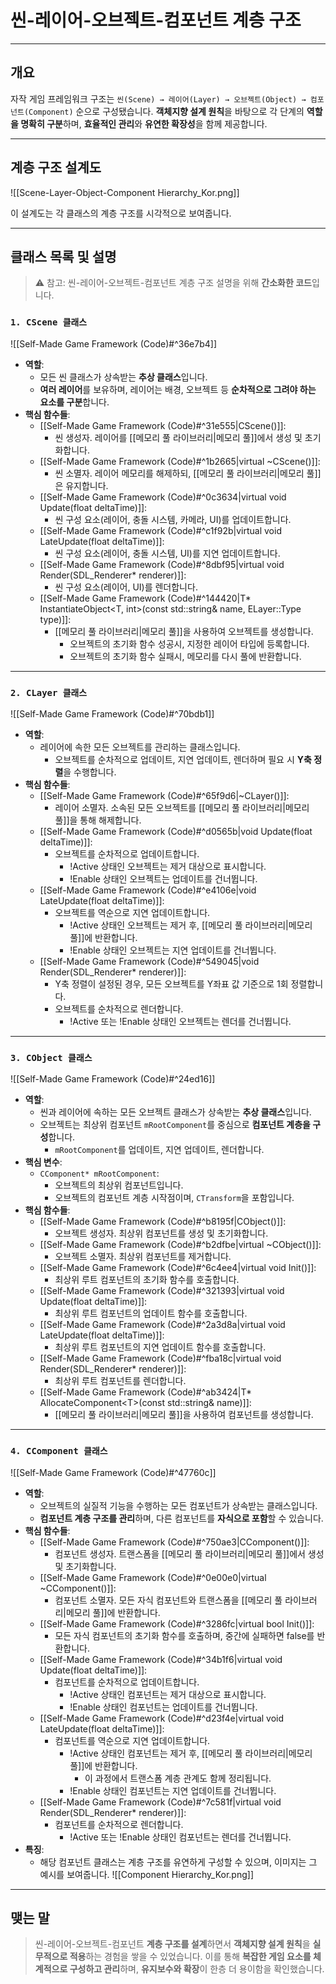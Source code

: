 # **씬-레이어-오브젝트-컴포넌트 계층 구조**
---
## **개요**
자작 게임 프레임워크 구조는 `씬(Scene) → 레이어(Layer) → 오브젝트(Object) → 컴포넌트(Component)` 순으로 구성됐습니다. **객체지향 설계 원칙**을 바탕으로 각 단계의 **역할을 명확히 구분**하며, **효율적인 관리**와 **유연한 확장성**을 함께 제공합니다.

---
## **계층 구조 설계도**
![[Scene-Layer-Object-Component Hierarchy_Kor.png]]

이 설계도는 각 클래스의 계층 구조를 시각적으로 보여줍니다.

---
## **클래스 목록 및 설명**

> ⚠️ 참고: 씬-레이어-오브젝트-컴포넌트 계층 구조 설명을 위해 **간소화한 코드**입니다.
### `1. CScene 클래스`
![[Self-Made Game Framework (Code)#^36e7b4]]
- **역할**:
    - 모든 씬 클래스가 상속받는 **추상 클래스**입니다.
    - **여러 레이어**를 보유하며, 레이어는 배경, 오브젝트 등 **순차적으로 그려야 하는 요소를 구분**합니다.
- **핵심 함수들**:
	- [[Self-Made Game Framework (Code)#^31e555|CScene()]]:
		- 씬 생성자. 레이어를 [[메모리 풀 라이브러리|메모리 풀]]에서 생성 및 초기화합니다.
	- [[Self-Made Game Framework (Code)#^1b2665|virtual ~CScene()]]:
		- 씬 소멸자. 레이어 메모리를 해제하되, [[메모리 풀 라이브러리|메모리 풀]]은 유지합니다.
	- [[Self-Made Game Framework (Code)#^0c3634|virtual void Update(float deltaTime)]]:
		- 씬 구성 요소(레이어, 충돌 시스템, 카메라, UI)를 업데이트합니다.
	- [[Self-Made Game Framework (Code)#^c1f92b|virtual void LateUpdate(float deltaTime)]]:
		- 씬 구성 요소(레이어, 충돌 시스템, UI)를 지연 업데이트합니다.
	- [[Self-Made Game Framework (Code)#^8dbf95|virtual void Render(SDL_Renderer* renderer)]]:
		- 씬 구성 요소(레이어, UI)를 렌더합니다.
	- [[Self-Made Game Framework (Code)#^144420|T* InstantiateObject\<T, int\>(const std::string& name, ELayer::Type type)]]:
		- [[메모리 풀 라이브러리|메모리 풀]]을 사용하여 오브젝트를 생성합니다.
			- 오브젝트의 초기화 함수 성공시, 지정한 레이어 타입에 등록합니다.
			- 오브젝트의 초기화 함수 실패시, 메모리를 다시 풀에 반환합니다.

---
### `2. CLayer 클래스`
![[Self-Made Game Framework (Code)#^70bdb1]]
- **역할**:
	- 레이어에 속한 모든 오브젝트를 관리하는 클래스입니다.
		- 오브젝트를 순차적으로 업데이트, 지연 업데이트, 렌더하며 필요 시 **Y축 정렬**을 수행합니다.
- **핵심 함수들**:
	- [[Self-Made Game Framework (Code)#^65f9d6|~CLayer()]]:
		- 레이어 소멸자. 소속된 모든 오브젝트를 [[메모리 풀 라이브러리|메모리 풀]]을 통해 해제합니다.
	- [[Self-Made Game Framework (Code)#^d0565b|void Update(float deltaTime)]]:
		- 오브젝트를 순차적으로 업데이트합니다.
			- !Active 상태인 오브젝트는 제거 대상으로 표시합니다.
			- !Enable 상태인 오브젝트는 업데이트를 건너뜁니다.
	- [[Self-Made Game Framework (Code)#^e4106e|void LateUpdate(float deltaTime)]]:
		- 오브젝트를 역순으로 지연 업데이트합니다.
			- !Active 상태인 오브젝트는 제거 후, [[메모리 풀 라이브러리|메모리 풀]]에 반환합니다.
			- !Enable 상태인 오브젝트는 지연 업데이트를 건너뜁니다.
	- [[Self-Made Game Framework (Code)#^549045|void Render(SDL_Renderer* renderer)]]:
		- Y축 정렬이 설정된 경우, 모든 오브젝트를 Y좌표 값 기준으로 1회 정렬합니다.
		- 오브젝트를 순차적으로 렌더합니다.
			- !Active 또는 !Enable 상태인 오브젝트는 렌더를 건너뜁니다.

---
### `3. CObject 클래스`
![[Self-Made Game Framework (Code)#^24ed16]]
- **역할**:
    - 씬과 레이어에 속하는 모든 오브젝트 클래스가 상속받는 **추상 클래스**입니다.
    - 오브젝트는 최상위 컴포넌트 `mRootComponent`를 중심으로 **컴포넌트 계층을 구성**합니다.
	    - `mRootComponent`를 업데이트, 지연 업데이트, 렌더합니다.
- **핵심 변수**:
	- `CComponent* mRootComponent`:
		- 오브젝트의 최상위 컴포넌트입니다.
		- 오브젝트의 컴포넌트 계층 시작점이며, `CTransform`을 포함입니다.
- **핵심 함수들**:
	- [[Self-Made Game Framework (Code)#^b8195f|CObject()]]:
		- 오브젝트 생성자. 최상위 컴포넌트를 생성 및 초기화합니다.
	- [[Self-Made Game Framework (Code)#^b2dfbe|virtual ~CObject()]]:
		- 오브젝트 소멸자. 최상위 컴포넌트를 제거합니다.
	- [[Self-Made Game Framework (Code)#^6c4ee4|virtual void Init()]]:
		- 최상위 루트 컴포넌트의 초기화 함수를 호출합니다.
	- [[Self-Made Game Framework (Code)#^321393|virtual void Update(float deltaTime)]]:
		- 최상위 루트 컴포넌트의 업데이트 함수를 호출합니다.
	- [[Self-Made Game Framework (Code)#^2a3d8a|virtual void LateUpdate(float deltaTime)]]:
		- 최상위 루트 컴포넌트의 지연 업데이트 함수를 호출합니다.
	- [[Self-Made Game Framework (Code)#^fba18c|virtual void Render(SDL_Renderer* renderer)]]:
		- 최상위 루트 컴포넌트를 렌더합니다.
	- [[Self-Made Game Framework (Code)#^ab3424|T* AllocateComponent\<T\>(const std::string& name)]]:
		- [[메모리 풀 라이브러리|메모리 풀]]을 사용하여 컴포넌트를 생성합니다.

---
### `4. CComponent 클래스`
![[Self-Made Game Framework (Code)#^47760c]]
- **역할**:
	- 오브젝트의 실질적 기능을 수행하는 모든 컴포넌트가 상속받는 클래스입니다.
	- **컴포넌트 계층 구조를 관리**하며, 다른 컴포넌트를 **자식으로 포함**할 수 있습니다.
- **핵심 함수들**:
	- [[Self-Made Game Framework (Code)#^750ae3|CComponent()]]:
		- 컴포넌트 생성자. 트랜스폼을 [[메모리 풀 라이브러리|메모리 풀]]에서 생성 및 초기화합니다.
	- [[Self-Made Game Framework (Code)#^0e00e0|virtual ~CComponent()]]:
		- 컴포넌트 소멸자. 모든 자식 컴포넌트와 트랜스폼을 [[메모리 풀 라이브러리|메모리 풀]]에 반환합니다.
	- [[Self-Made Game Framework (Code)#^3286fc|virtual bool Init()]]:
		- 모든 자식 컴포넌트의 초기화 함수를 호출하며, 중간에 실패하면 false를 반환합니다.
	- [[Self-Made Game Framework (Code)#^34b1f6|virtual void Update(float deltaTime)]]:
		- 컴포넌트를 순차적으로 업데이트합니다.
			- !Active 상태인 컴포넌트는 제거 대상으로 표시합니다.
			- !Enable 상태인 컴포넌트는 업데이트를 건너뜁니다.
	- [[Self-Made Game Framework (Code)#^d23f4e|virtual void LateUpdate(float deltaTime)]]:
		- 컴포넌트를 역순으로 지연 업데이트합니다.
			- !Active 상태인 컴포넌트는 제거 후, [[메모리 풀 라이브러리|메모리 풀]]에 반환합니다.
				- 이 과정에서 트랜스폼 계층 관계도 함께 정리됩니다.
			- !Enable 상태인 컴포넌트는 지연 업데이트를 건너뜁니다.
	- [[Self-Made Game Framework (Code)#^7c581f|virtual void Render(SDL_Renderer* renderer)]]:
		- 컴포넌트를 순차적으로 렌더합니다.
			- !Active 또는 !Enable 상태인 컴포넌트는 렌더를 건너뜁니다.
- **특징**:
	- 해당 컴포넌트 클래스는 계층 구조를 유연하게 구성할 수 있으며, 이미지는 그 예시를 보여줍니다.
	  ![[Component Hierarchy_Kor.png]]

---
## **맺는 말**
> 씬-레이어-오브젝트-컴포넌트 **계층 구조를 설계**하면서 **객체지향 설계 원칙**을 **실무적으로 적용**하는 경험을 쌓을 수 있었습니다. 이를 통해 **복잡한 게임 요소를 체계적으로 구성하고 관리**하며, **유지보수와 확장**이 한층 더 용이함을 확인했습니다.